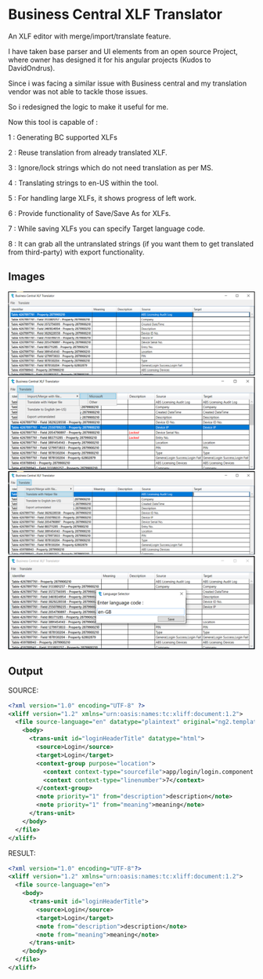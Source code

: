 # Business Central XLF Translator

An XLF editor with merge/import/translate feature.

I have taken base parser and UI elements from an open source Project, where owner has designed it for his angular projects (Kudos to DavidOndrus).

Since i was facing a similar issue with Business central and my translation vendor was not able to tackle those issues.

So i redesigned the logic to make it useful for me.

Now this tool is capable of :

1 : Generating BC supported XLFs

2 : Reuse translation from already translated XLF.

3 : Ignore/lock strings which do not need translation as per MS.

4 : Translating strings to en-US within the tool.

5 : For handling large XLFs, it shows progress of left work.

6 : Provide functionality of Save/Save As for XLFs.

7 : While saving XLFs you can specify Target language code.

8 : It can grab all the untranslated strings (if you want them to get translated from third-party) with export functionality.

## Images
![Import XLF image](Images/import.png)
![Translate with MS BC translation image](Images/TranslateWithMSXLF.png)
![Translate with Helper File image](Images/Translatewithhelperfile.png)
![Save File with Language Code image](Images/SaveXLFwithLangcode.png)


## Output
SOURCE:
```XML
<?xml version="1.0" encoding="UTF-8" ?>
<xliff version="1.2" xmlns="urn:oasis:names:tc:xliff:document:1.2">
  <file source-language="en" datatype="plaintext" original="ng2.template">
    <body>
      <trans-unit id="loginHeaderTitle" datatype="html">
        <source>Login</source>
        <target>Login</target>
        <context-group purpose="location">
          <context context-type="sourcefile">app/login/login.component.ts</context>
          <context context-type="linenumber">7</context>
        </context-group>
        <note priority="1" from="description">description</note>
        <note priority="1" from="meaning">meaning</note>
      </trans-unit>
    </body>
  </file>
</xliff>
```
RESULT:
```XML
<?xml version="1.0" encoding="UTF-8"?>
<xliff version="1.2" xmlns="urn:oasis:names:tc:xliff:document:1.2">
  <file source-language="en">
    <body>
      <trans-unit id="loginHeaderTitle">
        <source>Login</source>
        <target>Login</target>
        <note from="description">description</note>
        <note from="meaning">meaning</note>
      </trans-unit>
    </body>
  </file>
</xliff>
```
